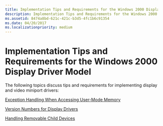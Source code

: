 ```yaml
---
title: Implementation Tips and Requirements for the Windows 2000 Display Driver Model
description: Implementation Tips and Requirements for the Windows 2000 Display Driver Model
ms.assetid: 8474a8bd-621c-421c-b3d5-4fc1b6c91354
ms.date: 04/20/2017
ms.localizationpriority: medium
---
```


# Implementation Tips and Requirements for the Windows 2000 Display Driver Model


The following topics discuss tips and requirements for implementing display and video miniport drivers:

[Exception Handling When Accessing User-Mode Memory](exception-handling-when-accessing-user-mode-memory.md)

[Version Numbers for Display Drivers](version-numbers-for-display-drivers.md)

[Handling Removable Child Devices](handling-removable-child-devices.md)

 

 





